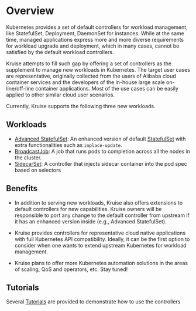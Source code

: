 # Overview

Kubernetes provides a set of default controllers for workload management,
like StatefulSet, Deployment, DaemonSet for instances. While at the same time, managed applications
express more and more diverse requirements for workload upgrade and deployment, which
in many cases, cannot be satisfied by the default workload controllers.

Kruise attempts to fill such gap by offering a set of controllers as the supplement
to manage new workloads in Kubernetes. The target user cases are representative,
originally collected from the users of Alibaba cloud container services and the
developers of the in-house large scale on-line/off-line container applications.
Most of the use cases can be easily applied to other similar cloud user scenarios.

Currently, Kruise supports the following three new workloads.

## Workloads

- [Advanced StatefulSet](./concepts/astatefulset/README.md): An enhanced version of default [StatefulSet](https://kubernetes.io/docs/concepts/workloads/controllers/statefulset/) with extra functionalities such as `inplace-update`.
- [BroadcastJob](./concepts/broadcastJob/README.md): A job that runs pods to completion across all the nodes in the cluster.
- [SidecarSet](./concepts/sidecarSet/README.md): A controller that injects sidecar container into the pod spec based on selectors

## Benefits

- In addition to serving new workloads, Kruise also offers extensions to default
  controllers for new capabilities. Kruise owners will be responsible to port
  any change to the default controller from upstream if it has an enhanced
  version inside (e.g., Advanced StatefulSet).

- Kruise provides controllers for representative cloud native applications
  with full Kubernetes API compatibility. Ideally, it can be the first option to
  consider when one wants to extend upstream Kubernetes for workload management.

- Kruise plans to offer more Kubernetes automation solutions in the
  areas of scaling, QoS and operators, etc. Stay tuned!

## Tutorials

Several [Tutorials](./tutorial/README.md) are provided to demonstrate how to use the controllers